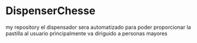 # DispenserChesse
my repository
el dispensador sera automatizado para poder proporcionar la pastilla al usuario
principalmente va diriguido a personas mayores
